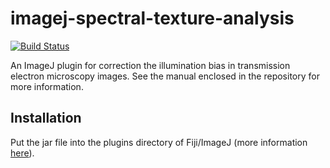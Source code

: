 # imagej-spectral-texture-analysis

[![Build Status](https://travis-ci.org/IES-HelmholtzZentrumMunchen/imagej-spectral-texture-analysis.svg?branch=master)](https://travis-ci.org/IES-HelmholtzZentrumMunchen/imagej-spectral-texture-analysis)

An ImageJ plugin for correction the illumination bias in transmission electron microscopy images. See the manual enclosed in the repository for more information.

## Installation

Put the jar file into the plugins directory of Fiji/ImageJ (more information [here](https://imagej.net/Installing_3rd_party_plugins)).
